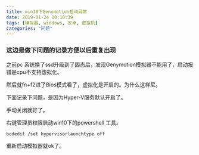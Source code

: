 ```yaml
---
title: win10下Genymotion启动异常
date: 2019-01-24 10:10:39
tags: [模拟器, windows, 安卓, 虚拟机]
categories: "问题"
---
```


### 这边是做下问题的记录方便以后重复出现

之前pc 系统换了ssd升级到了固态后，发现Genymotion模拟器不能用了，启动报错是cpu不支持虚拟化。
<!-- more -->
然后就fn+f2进了Bios模式看了，虚拟化是开启的。为什么这样尼。

下面记录下问题，是因为Hyper-V服务默认开启了。

手动关闭就好了。

右键管理员权限启动win10下的powershell 工具。

```linux
bcdedit /set hypervisorlaunchtype off 
```

重新启动模拟器就ok了。
